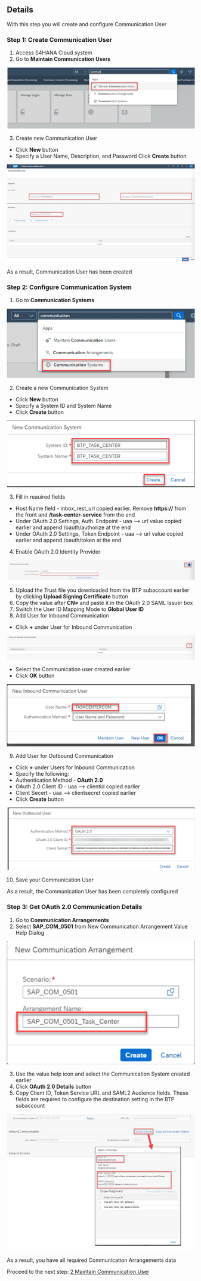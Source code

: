## Details

With this step you will create and configure Communication User


### Step 1: Create Communication User

1. Access S4HANA Cloud system
2. Go to **Maintain Communication Users**

![Maintain Communication Users](./Images/1.2.1.png "Maintain Communication Users")

3. Create new Communication User

- Click **New** button
- Specify a User Name, Description, and Password
Click **Create** button

![New Communication User](./Images/1.3.1.png "New Communication User")


As a result, Communication User has been created


### Step 2: Configure Communication System

1. Go to **Communication Systems**

![Communication Systems](./Images/2.1.1.png "Communication Systems")

2. Create a new Communication System

- Click **New** button
- Specify a System ID and System Name
- Click **Create** button

![New Communication Systems](./Images/2.2.1.png "New Communication Systems")

3. Fill in reauired fields

- Host Name field - inbox_rest_url copied earlier. Remove **https://** from the front and **/task-center-service** from the end
- Under OAuth 2.0 Settings, Auth. Endpoint - uaa –> url value copied earlier and append /oauth/authorize at the end
- Under OAuth 2.0 Settings, Token Endpoint - uaa –> url value copied earlier and append /oauth/token at the end

4. Enable OAuth 2.0 Identity Provider

![OAuth 2.0 Identity Provider](./Images/2.4.1.png "OAuth 2.0 Identity Provider")

5. Upload the Trust file you downloaded from the BTP subaccount earlier by clicking **Upload Signing Certificate** button
6. Copy the value after **CN=** and paste it in the OAuth 2.0 SAML Issuer box
7. Switch the User ID Mapping Mode to **Global User ID**
8. Add User for Inbound Communication

- Click **+** under User for Inbound Communication

![User for Inbound Communication](./Images/2.8.1.png "User for Inbound Communication")

- Select the Communication user created earlier
- Click **OK** button

![User for Inbound Communication](./Images/2.8.2.png "User for Inbound Communication")

9. Add User for Outbound Communication

- Click **+** under Users for Inbound Communication
- Specify the following:
 - Authentication Method - **OAuth 2.0**
 - OAuth 2.0 Client ID - uaa –> clientid copied earlier
 - Client Secert - uaa –> clientsecret copied earlier
- Click **Create** button

![User for Outbound Communication](./Images/2.9.1.png "User for Outbound Communication")

10. Save your Communication User

As a result, the Communication User has been completely configured


### Step 3: Get OAuth 2.0 Communication Details

1. Go to **Communication Arrangements**
2. Select **SAP_COM_0501** from New Communication Arrangement Value Help Dialog

![Communication Arrangements](./Images/3.2.1.png "Communication Arrangements")

3. Use the value help icon and select the Communication System created earlier
4. Click **OAuth 2.0 Details** button
5. Copy Client ID, Token Service URL and SAML2 Audience fields. These fields are required to configure the destination setting in the BTP subaccount

![Communication Arrangements data](./Images/3.5.1.png "Communication Arrangements data")

As a result, you have all required Communication Arrangements data

Proceed to the next step: [2 Maintain Communication User](https://)
